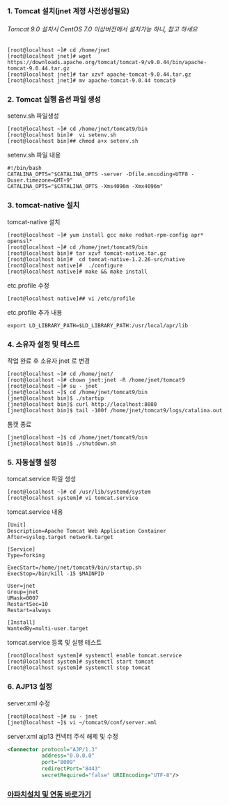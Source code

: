 ### 1. Tomcat 설치(jnet 계정 사전생성필요)
###### Tomcat 9.0 설치시 CentOS 7.0 이상버전에서 설치가능 하니, 참고 하세요
```console
[root@localhost ~]# cd /home/jnet
[root@localhost jnet]# wget https://downloads.apache.org/tomcat/tomcat-9/v9.0.44/bin/apache-tomcat-9.0.44.tar.gz
[root@localhost jnet]# tar xzvf apache-tomcat-9.0.44.tar.gz
[root@localhost jnet]# mv apache-tomcat-9.0.44 tomcat9
```

### 2. Tomcat 실행 옵션 파일 생성
 setenv.sh 파일생성
```console
[root@localhost ~]# cd /home/jnet/tomcat9/bin
[root@localhost bin]#  vi setenv.sh
[root@localhost bin]## chmod a+x setenv.sh
```

setenv.sh 파일 내용
```
#!/bin/bash
CATALINA_OPTS="$CATALINA_OPTS -server -Dfile.encoding=UTF8 -Duser.timezone=GMT+9"
CATALINA_OPTS="$CATALINA_OPTS -Xms4096m -Xmx4096m"
```

### 3. tomcat-native 설치
tomcat-native 설치
```console
[root@localhost ~]# yum install gcc make redhat-rpm-config apr* openssl*
[root@localhost ~]# cd /home/jnet/tomcat9/bin
[root@localhost bin]# tar xzvf tomcat-native.tar.gz
[root@localhost bin]#  cd tomcat-native-1.2.26-src/native
[root@localhost native]#  ./configure
[root@localhost native]# make && make install
```
etc.profile 수정
```console
[root@localhost native]## vi /etc/profile
```
etc.profile 추가 내용
```
export LD_LIBRARY_PATH=$LD_LIBRARY_PATH:/usr/local/apr/lib
```

### 4. 소유자 설정 및 테스트
작업 완료 후 소유자 jnet 로 변경
```console
[root@localhost ~]# cd /home/jnet/
[root@localhost ~]# chown jnet:jnet -R /home/jnet/tomcat9
[root@localhost ~]# su - jnet
[jnet@localhost ~]$ cd /home/jnet/tomcat9/bin
[jnet@localhost bin]$ ./startup
[jnet@localhost bin]$ curl http://localhost:8080
[jnet@localhost bin]$ tail -100f /home/jnet/tomcat9/logs/catalina.out
```
톰캣 종료
```console
[jnet@localhost ~]$ cd /home/jnet/tomcat9/bin
[jnet@localhost bin]$ ./shutdown.sh
```
### 5. 자동실행 설정
tomcat.service 파일 생성
```console
[root@localhost ~]# cd /usr/lib/systemd/system
[root@localhost system]# vi tomcat.service
```
tomcat.service 내용
```
[Unit]
Description=Apache Tomcat Web Application Container
After=syslog.target network.target

[Service]
Type=forking

ExecStart=/home/jnet/tomcat9/bin/startup.sh
ExecStop=/bin/kill -15 $MAINPID

User=jnet
Group=jnet
UMask=0007
RestartSec=10
Restart=always

[Install]
WantedBy=multi-user.target
```
tomcat.service 등록 및 실행 테스트
```console
[root@localhost system]# systemctl enable tomcat.service
[root@localhost system]# systemctl start tomcat
[root@localhost system]# systemctl stop tomcat
```
### 6. AJP13 설정
server.xml 수정
```console
[root@localhost ~]# su - jnet
[jnet@localhost ~]$ vi ~/tomcat9/conf/server.xml
```
server.xml ajp13 컨넥터 주석 해제 및 수정
```xml
<Connector protocol="AJP/1.3"
           address="0.0.0.0"
           port="8009"
           redirectPort="8443"
           secretRequired="false" URIEncoding="UTF-8"/>
```

### [아파치설치 및 연동 바로가기](https://github.com/Jaewon-An/Server/blob/main/02_apache_install.md)
